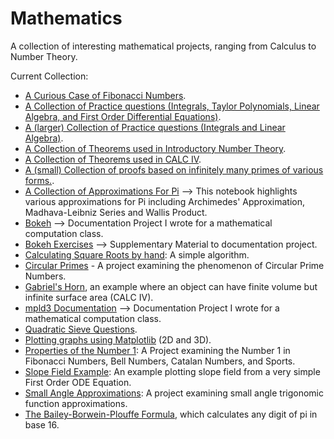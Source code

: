 # Mathematics 
A collection of interesting mathematical projects, ranging from Calculus to Number Theory. 

Current Collection: 

- [A Curious Case of Fibonacci Numbers](https://github.com/mattyuen918/mathematics/blob/master/A%20Curious%20Case%20of%20Fibonacci%20Numbers.ipynb). 
- [A Collection of Practice questions (Integrals, Taylor Polynomials, Linear Algebra, and First Order Differential Equations)](https://github.com/mattyuen918/mathematics/blob/master/Exercises%2B(Feb%2B27-Mar%2B17).ipynb).
- [A (larger) Collection of Practice questions (Integrals and Linear Algebra)](https://github.com/mattyuen918/mathematics/blob/master/Integrals%20and%20Matricies.ipynb).
- [A Collection of Theorems used in Introductory Number Theory](https://github.com/mattyuen918/mathematics/blob/master/NBT_Important%20Theorems.ipynb).
- [A Collection of Theorems used in CALC IV](https://github.com/mattyuen918/mathematics/blob/master/MATH%20317%20Equations%20.ipynb).
- [A (small) Collection of proofs based on infinitely many primes of various forms.](https://github.com/mattyuen918/mathematics/blob/master/Infinitely%20Many%20Primes.ipynb).
- [A Collection of Approximations For Pi](https://github.com/mattyuen918/mathematics/blob/master/Pi%20Approximation%20.ipynb) --> This notebook highlights various approximations for Pi including Archimedes' Approximation, Madhava-Leibniz Series and Wallis Product. 
- [Bokeh](https://github.com/mattyuen918/mathematics/blob/master/bokeh.ipynb) --> Documentation Project I wrote for a mathematical computation class.
- [Bokeh Exercises](https://github.com/mattyuen918/mathematics/blob/master/bokeh%2Bexercises.ipynb) --> Supplementary Material to documentation project.
- [Calculating Square Roots by hand](https://github.com/mattyuen918/mathematics/blob/master/Calculating%20Square%20Root%20by%20Hand%20.ipynb): A simple algorithm.
- [Circular Primes](https://github.com/mattyuen918/mathematics/blob/master/Circular%20Primes%20.ipynb) - A project examining the phenomenon of Circular Prime Numbers. 
- [Gabriel's Horn](https://github.com/mattyuen918/mathematics/blob/master/Finite%20Volume%20Infinite%20Surface%20Area%20.ipynb), an example where an object can have finite volume but infinite surface area (CALC IV). 
- [mpld3 Documentation](https://github.com/mattyuen918/mathematics/blob/master/mpld3%20and%20ipywidgets.ipynb) --> Documentation Project I wrote for a mathematical computation class. 
- [Quadratic Sieve Questions](https://github.com/mattyuen918/mathematics/blob/master/Quadratic%20Sieve.ipynb).
- [Plotting graphs using Matplotlib](https://github.com/mattyuen918/mathematics/blob/master/Matplotlib%20Functions%20.ipynb) (2D and 3D). 
- [Properties of the Number 1](https://github.com/mattyuen918/mathematics/blob/master/Properties%20of%20the%20Number%201%20.ipynb): A Project examining the Number 1 in Fibonacci Numbers, Bell Numbers, Catalan Numbers, and Sports. 
- [Slope Field Example](https://github.com/mattyuen918/mathematics/blob/master/Slope%20Fields.ipynb): An example plotting slope field from a very simple First Order ODE Equation. 
- [Small Angle Approximations](https://github.com/mattyuen918/mathematics/blob/master/Small-Angle%20Approximations%20.ipynb): A project examining small angle trigonomic function approximations. 
- [The Bailey-Borwein-Plouffe Formula](https://github.com/mattyuen918/mathematics/blob/master/The%20Bailey-Borwein-Plouffe%20formula.ipynb), which calculates any digit of pi in base 16. 


